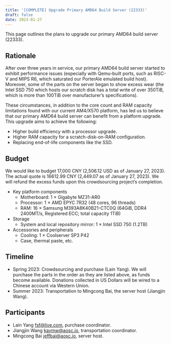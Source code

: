 ```yaml
---
title: '[COMPLETE] Upgrade Primary AMD64 Build Server (22333)'
draft: false
date: 2023-01-27
---
```


This page outlines the plans to upgrade our primary AMD64 build server (22333).

## Rationale

After over three years in service, our primary AMD64 build server started to exhibit performance issues (especially with Qemu-built ports, such as RISC-V and MIPS R6, which saturated our PorterAle emulated build host). Moreover, some of the parts on the server began to show excess wear (the Intel SSD 750 which hosts our scratch disk has a total write of over 350TiB, which is more than 100TiB over manufacturer’s specifications). 

These circumstances, in addition to the core count and RAM capacity limitations found with our current AM4/X570 platform, has led us to believe that our primary AMD64 build server can benefit from a platform upgrade. This upgrade aims to achieve the following:

- Higher build efficiency with a processor upgrade.
- Higher RAM capacity for a scratch-disk-on-RAM configuration.
- Replacing end-of-life components like the SSD.

## Budget

We would like to budget 17,000 CNY (2,506.12 USD as of January 27, 2023). The actual quote is 16612.99 CNY (2,449.07 as of January 27, 2023). We will refund the excess funds upon this crowdsourcing project’s completion.

+ Key platform components
    - Motherboard: 1 × Gigabyte MZ31-AR0
    - Processor: 1 × AMD EPYC 7R32 (48 cores, 96 threads)
    - RAM: 16 × Samsung M393A8K40B21-CTC0Q (64GiB, DDR4 2400MT/s, Registered ECC; total capacity 1TiB)
+ Storage
    - System and local repository mirror: 1 × Intel SSD 750 (1.2TB)
+ Accessories and peripherals
    - Cooling: 1 × Coolserver SP3 P42
    - Case, thermal paste, etc.

## Timeline

- Spring 2023: Crowdsourcing and purchase (Lain Yang). We will purchase the parts in the order as they are listed above, as funds become available. Donations collected in US Dollars will be wired to a Chinese account via Western Union.
- Summer 2023: Transportation to Mingcong Bai, the server host (Jiangjin Wang).

## Participants

- Lain Yang <fsf@live.com>, purchase coordinator.
- Jiangjin Wang <kaymw@aosc.io>, transportation coordinator.
- Mingcong Bai <jeffbai@aosc.io>, server host.
